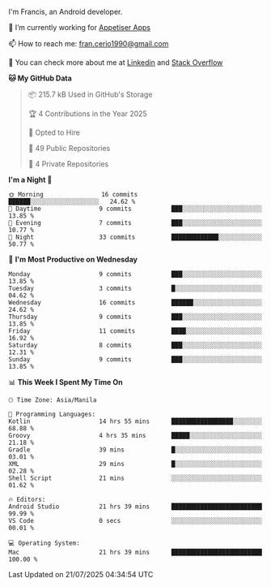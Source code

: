 
I'm Francis, an Android developer.

🔭 I’m currently working for [Appetiser Apps](http://appetiser.com.au)

📫 How to reach me: fran.cerio1990@gmail.com

👀 You can check more about me at [Linkedin](https://www.linkedin.com/in/francerio/) and [Stack Overflow](https://stackoverflow.com/users/1614267/fran-ceriu)



<!--START_SECTION:waka-->
**🐱 My GitHub Data** 

> 📦 215.7 kB Used in GitHub's Storage 
 > 
> 🏆 4 Contributions in the Year 2025
 > 
> 💼 Opted to Hire
 > 
> 📜 49 Public Repositories 
 > 
> 🔑 4 Private Repositories 
 > 
**I'm a Night 🦉** 

```text
🌞 Morning                16 commits          ██████░░░░░░░░░░░░░░░░░░░   24.62 % 
🌆 Daytime                9 commits           ███░░░░░░░░░░░░░░░░░░░░░░   13.85 % 
🌃 Evening                7 commits           ███░░░░░░░░░░░░░░░░░░░░░░   10.77 % 
🌙 Night                  33 commits          █████████████░░░░░░░░░░░░   50.77 % 
```
📅 **I'm Most Productive on Wednesday** 

```text
Monday                   9 commits           ███░░░░░░░░░░░░░░░░░░░░░░   13.85 % 
Tuesday                  3 commits           █░░░░░░░░░░░░░░░░░░░░░░░░   04.62 % 
Wednesday                16 commits          ██████░░░░░░░░░░░░░░░░░░░   24.62 % 
Thursday                 9 commits           ███░░░░░░░░░░░░░░░░░░░░░░   13.85 % 
Friday                   11 commits          ████░░░░░░░░░░░░░░░░░░░░░   16.92 % 
Saturday                 8 commits           ███░░░░░░░░░░░░░░░░░░░░░░   12.31 % 
Sunday                   9 commits           ███░░░░░░░░░░░░░░░░░░░░░░   13.85 % 
```


📊 **This Week I Spent My Time On** 

```text
🕑︎ Time Zone: Asia/Manila

💬 Programming Languages: 
Kotlin                   14 hrs 55 mins      █████████████████░░░░░░░░   68.88 % 
Groovy                   4 hrs 35 mins       █████░░░░░░░░░░░░░░░░░░░░   21.18 % 
Gradle                   39 mins             █░░░░░░░░░░░░░░░░░░░░░░░░   03.01 % 
XML                      29 mins             █░░░░░░░░░░░░░░░░░░░░░░░░   02.28 % 
Shell Script             21 mins             ░░░░░░░░░░░░░░░░░░░░░░░░░   01.62 % 

🔥 Editors: 
Android Studio           21 hrs 39 mins      █████████████████████████   99.99 % 
VS Code                  0 secs              ░░░░░░░░░░░░░░░░░░░░░░░░░   00.01 % 

💻 Operating System: 
Mac                      21 hrs 39 mins      █████████████████████████   100.00 % 
```


 Last Updated on 21/07/2025 04:34:54 UTC
<!--END_SECTION:waka-->
